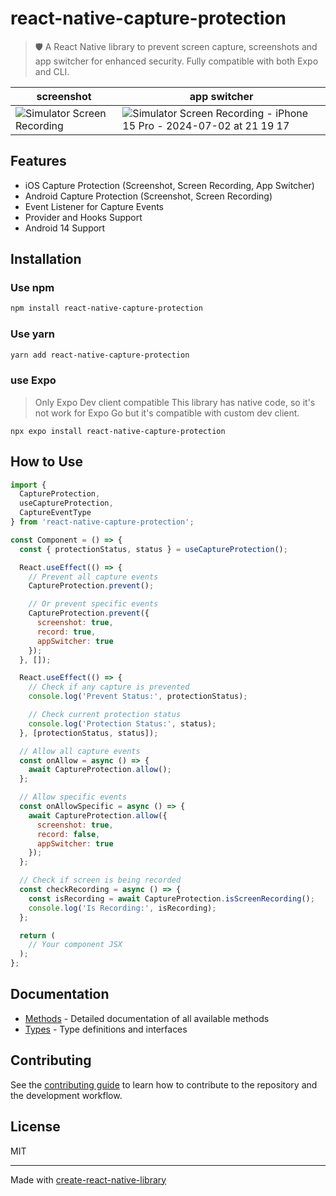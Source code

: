 # react-native-capture-protection

> 🛡️ A React Native library to prevent screen capture, screenshots and app switcher for enhanced security. Fully compatible with both Expo and CLI.

| screenshot                                                                                                                           | app switcher                                                                                                                                                                            |
| ------------------------------------------------------------------------------------------------------------------------------------ | --------------------------------------------------------------------------------------------------------------------------------------------------------------------------------------- |
| ![Simulator Screen Recording](https://user-images.githubusercontent.com/37437842/206644553-e4c3f2bc-b624-47ac-a005-132199e049b2.gif) | ![Simulator Screen Recording - iPhone 15 Pro - 2024-07-02 at 21 19 17](https://github.com/0xlethe/react-native-capture-protection/assets/37437842/ac98e942-8dba-4e5d-9f23-fa10f946b26b) |

## Features

- iOS Capture Protection (Screenshot, Screen Recording, App Switcher)
- Android Capture Protection (Screenshot, Screen Recording)
- Event Listener for Capture Events
- Provider and Hooks Support
- Android 14 Support

## Installation

### Use npm

```sh
npm install react-native-capture-protection
```

### Use yarn

```sh
yarn add react-native-capture-protection
```

### use Expo

> Only Expo Dev client compatible
> This library has native code, so it's not work for Expo Go but it's compatible with custom dev client.

```
npx expo install react-native-capture-protection
```

## How to Use

```js
import {
  CaptureProtection,
  useCaptureProtection,
  CaptureEventType
} from 'react-native-capture-protection';

const Component = () => {
  const { protectionStatus, status } = useCaptureProtection();

  React.useEffect(() => {
    // Prevent all capture events
    CaptureProtection.prevent();

    // Or prevent specific events
    CaptureProtection.prevent({
      screenshot: true,
      record: true,
      appSwitcher: true
    });
  }, []);

  React.useEffect(() => {
    // Check if any capture is prevented
    console.log('Prevent Status:', protectionStatus);

    // Check current protection status
    console.log('Protection Status:', status);
  }, [protectionStatus, status]);

  // Allow all capture events
  const onAllow = async () => {
    await CaptureProtection.allow();
  };

  // Allow specific events
  const onAllowSpecific = async () => {
    await CaptureProtection.allow({
      screenshot: true,
      record: false,
      appSwitcher: true
    });
  };

  // Check if screen is being recorded
  const checkRecording = async () => {
    const isRecording = await CaptureProtection.isScreenRecording();
    console.log('Is Recording:', isRecording);
  };

  return (
    // Your component JSX
  );
};
```

## Documentation

- [Methods](./method.md) - Detailed documentation of all available methods
- [Types](./type.md) - Type definitions and interfaces

## Contributing

See the [contributing guide](CONTRIBUTING.md) to learn how to contribute to the repository and the development workflow.

## License

MIT

---

Made with [create-react-native-library](https://github.com/callstack/react-native-builder-bob)
